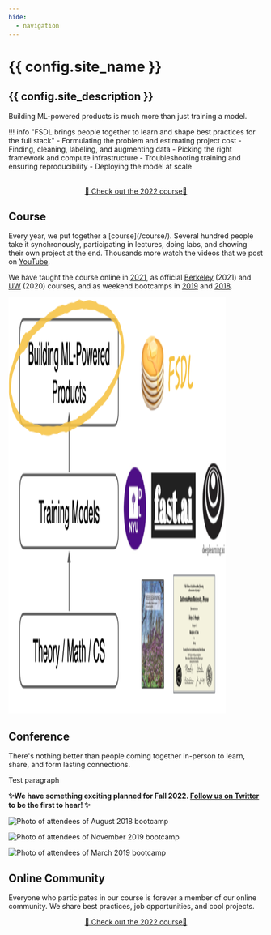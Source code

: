 ```yaml
---
hide:
  - navigation
---
```


<h1 class="title">{{ config.site_name }}</h1>

<h2 class="subtitle">{{ config.site_description }}</h2>

Building ML-powered products is much more than just training a model.

!!! info "FSDL brings people together to learn and shape best practices for the full stack"
    - Formulating the problem and estimating project cost
    - Finding, cleaning, labeling, and augmenting data
    - Picking the right framework and compute infrastructure
    - Troubleshooting training and ensuring reproducibility
    - Deploying the model at scale

<div style="text-align: center; margin-top: 2rem;">
  <a class="md-button md-button--primary" href="/course/">🚀 Check out the 2022 course🚀</a>
</div>

## Course

<div class="row" markdown>
  <div markdown>
  Every year, we put together a [course](/course/).
  Several hundred people take it synchronously, participating in lectures, doing labs, and showing their own project at the end.
  Thousands more watch the videos that we post on <a href="https://youtube.com/c/FullStackDeepLearning">YouTube</a>.

  We have taught the course online in [2021](/spring2021), as official [Berkeley](https://bit.ly/berkeleyfsdl) (2021) and [UW](https://bit.ly/uwfsdl) (2020) courses, and as weekend bootcamps in [2019](/march2019) and [2018](/august2018).
  </div>

  <img src="images/positioning.png" height="822px" width="430px">
</div>

## Conference

There's nothing better than people coming together in-person to learn, share, and form lasting connections.

Test paragraph

**✨We have something exciting planned for Fall 2022. [Follow us on Twitter](https://twitter.com/full_stack_dl) to be the first to hear! ✨**

![Photo of attendees of August 2018 bootcamp](/images/august2018.jpg)

![Photo of attendees of November 2019 bootcamp](/images/nov2019.jpg)

![Photo of attendees of March 2019 bootcamp](/images/march2019.jpg)

## Online Community

Everyone who participates in our course is forever a member of our online community.
We share best practices, job opportunities, and cool projects.

<div style="text-align: center; margin-top: 1em;">
  <a class="md-button md-button--primary" href="/course/">🚀 Check out the 2022 course🚀</a>
</div>
